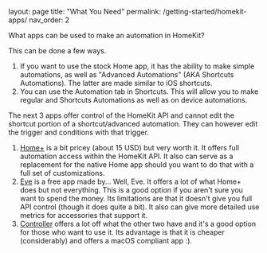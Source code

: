 layout: page
title: "What You Need"
permalink: /getting-started/homekit-apps/
nav_order: 2

What apps can be used to make an automation in HomeKit?

This can be done a few ways.

1. If you want to use the stock Home app, it has the ability to make simple automations, as well as "Advanced Automations" (AKA Shortcuts Automations). The latter are made similar to iOS shortcuts.
2. You can use the Automation tab in Shortcuts. This will allow you to make regular and Shortcuts Automations as well as on device automations.

The next 3 apps offer control of the HomeKit API and cannot edit the shortcut portion of a shortcut/advanced automation. They can however edit the trigger and conditions with that trigger.

1. [Home+](https://hochgatterer.me/home+/) is a bit pricey (about 15 USD) but very worth it. It offers full automation access within the HomeKit API. It also can serve as a replacement for the native Home app should you want to do that with a full set of customizations.
2. [Eve](https://apps.apple.com/us/app/eve-for-homekit/id917695792) is a free app made by... Well, Eve. It offers a lot of what Home+ does but not everything. This is a good option if you aren't sure you want to spend the money. Its limitations are that it doesn't give you full API control (though it does quite a bit). It also can give more detailed use metrics for accessories that support it.
4. [Controller](https://controllerforhomekit.com/) offers a lot off what the other two have and it's a good option for those who want to use it. Its advantage is that it is cheaper (considerably) and offers a macOS compliant app :).
